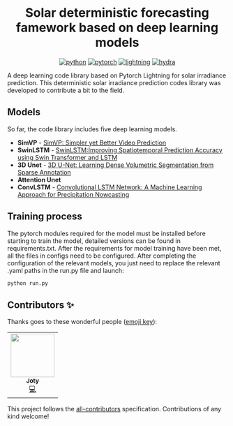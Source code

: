 
<div align="center">

# **Solar deterministic forecasting famework based on deep learning models**
[![python](https://img.shields.io/badge/-Python_3.8_%7C_3.9_%7C_3.10-blue?logo=python&logoColor=white)](https://github.com/pre-commit/pre-commit)
[![pytorch](https://img.shields.io/badge/PyTorch_1.3+-ee4c2c?logo=pytorch&logoColor=white)](https://pytorch.org/get-started/locally/)
[![lightning](https://img.shields.io/badge/-Lightning_2.0+-792ee5?logo=pytorchlightning&logoColor=white)](https://pytorchlightning.ai/)
[![hydra](https://img.shields.io/badge/Config-Hydra_1.2-89b8cd)](https://hydra.cc/) 
</div>

A deep learning code library based on Pytorch Lightning for solar irradiance prediction.
This deterministic solar irradiance prediction codes library was developed to contribute a bit to the field.

## Models
So far, the code library includes five deep learning models.
-  **SimVP** - [SimVP: Simpler yet Better Video Prediction](https://arxiv.org/abs/2206.05099)
-  **SwinLSTM** - [SwinLSTM:Improving Spatiotemporal Prediction Accuracy using Swin Transformer and LSTM](https://arxiv.org/abs/2308.09891)
-  **3D Unet** - [3D U-Net: Learning Dense Volumetric Segmentation from Sparse Annotation](https://arxiv.org/abs/1606.06650)
-  **Attention Unet**
-  **ConvLSTM** - [Convolutional LSTM Network: A Machine Learning Approach for Precipitation Nowcasting](https://arxiv.org/abs/1506.04214)

## Training process
The pytorch modules required for the model must be installed before starting to train the model, detailed versions can be found in requirements.txt. After the requirements for model training have been met, all the files in configs need to be configured.
After completing the configuration of the relevant models, you just need to replace the relevant .yaml paths in the run.py file and launch:
```bash
python run.py
```

## Contributors ✨

Thanks goes to these wonderful people ([emoji key](https://allcontributors.org/docs/en/emoji-key)):

<!-- ALL-CONTRIBUTORS-LIST:START - Do not remove or modify this section -->
<!-- prettier-ignore-start -->
<!-- markdownlint-disable -->
<table>
  <tbody>
    <tr>
      <td align="center"><a href="https://jotyjt.github.io/"><img src="https://avatars.githubusercontent.com/u/158015348?v=4?s=100" width="100px;" alt=""/><br /><sub><b>Joty</b></sub></a><br /><a href="JOTYtao" title="Code">💻</a></td>
    </tr>
  </tbody>
</table>

<!-- markdownlint-restore -->
<!-- prettier-ignore-end -->

<!-- ALL-CONTRIBUTORS-LIST:END -->

This project follows the [all-contributors](https://github.com/all-contributors/all-contributors) specification. Contributions of any kind welcome!
